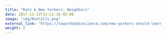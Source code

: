```yaml
---
title: "Rats & New Yorkers: Neighbors"
date: 2017-11-13T12:21:16-05:00
image: "img/RatCalls.png"
external_link: "https://towardsdatascience.com/new-yorkers-should-learn-to-get-along-with-rats-because-theyre-not-leaving-a-data-visualization-db4ca516762b"
weight: 2
---
```

